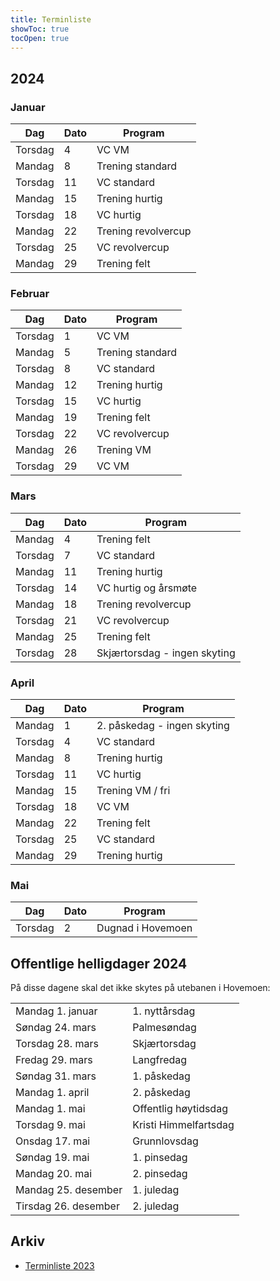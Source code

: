 ```yaml
---
title: Terminliste
showToc: true
tocOpen: true
---
```


## 2024
### Januar
| Dag     | Dato | Program             |
| ---     | ---  | ---                 |
| Torsdag | 4    | VC VM               |
| Mandag  | 8    | Trening standard    |
| Torsdag | 11   | VC standard         |
| Mandag  | 15   | Trening hurtig      |
| Torsdag | 18   | VC hurtig           |
| Mandag  | 22   | Trening revolvercup |
| Torsdag | 25   | VC revolvercup      |
| Mandag  | 29   | Trening felt        |

### Februar
| Dag     | Dato | Program             |
| ---     | ---  | ---                 |
| Torsdag | 1    | VC VM               |
| Mandag  | 5    | Trening standard    |
| Torsdag | 8    | VC standard         |
| Mandag  | 12   | Trening hurtig      |
| Torsdag | 15   | VC hurtig           |
| Mandag  | 19   | Trening felt        |
| Torsdag | 22   | VC revolvercup      |
| Mandag  | 26   | Trening VM          |
| Torsdag | 29   | VC VM               |

### Mars
| Dag     | Dato | Program                      |
| ---     | ---  | ---                          |
| Mandag  | 4    | Trening felt                 |
| Torsdag | 7    | VC standard                  |
| Mandag  | 11   | Trening hurtig               |
| Torsdag | 14   | VC hurtig og årsmøte         |
| Mandag  | 18   | Trening revolvercup          |
| Torsdag | 21   | VC revolvercup               |
| Mandag  | 25   | Trening felt                 |
| Torsdag | 28   | Skjærtorsdag - ingen skyting |

### April
| Dag     | Dato | Program                     |
| ---     | ---  | ---                         |
| Mandag  | 1    | 2. påskedag - ingen skyting |
| Torsdag | 4    | VC standard                 |
| Mandag  | 8    | Trening hurtig              |
| Torsdag | 11   | VC hurtig                   |
| Mandag  | 15   | Trening VM / fri            |
| Torsdag | 18   | VC VM                       |
| Mandag  | 22   | Trening felt                |
| Torsdag | 25   | VC standard                 |
| Mandag  | 29   | Trening hurtig              |

### Mai
| Dag     | Dato | Program                         |
| ---     | ---  | ---                             |
| Torsdag | 2    | Dugnad i Hovemoen               |

## Offentlige helligdager 2024
På disse dagene skal det ikke skytes på utebanen i Hovemoen:

|                      |                       |
| ---                  | ---                   |
| Mandag 1. januar     | 1. nyttårsdag         |
| Søndag 24. mars      | Palmesøndag           |
| Torsdag 28. mars     | Skjærtorsdag          |
| Fredag 29. mars      | Langfredag            |
| Søndag 31. mars      | 1. påskedag           |
| Mandag 1. april      | 2. påskedag           |
| Mandag 1. mai        | Offentlig høytidsdag  |
| Torsdag 9. mai       | Kristi Himmelfartsdag |
| Onsdag 17. mai       | Grunnlovsdag          |
| Søndag 19. mai       | 1. pinsedag           |
| Mandag 20. mai       | 2. pinsedag           |
| Mandag 25. desember  | 1. juledag            |
| Tirsdag 26. desember | 2. juledag            |

## Arkiv
* [Terminliste 2023](/arkiv/terminliste-2023)

